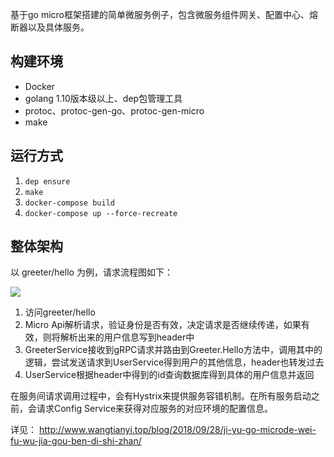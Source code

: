 基于go micro框架搭建的简单微服务例子，包含微服务组件网关、配置中心、熔断器以及具体服务。

## 构建环境
* Docker
* golang 1.10版本级以上、dep包管理工具
* protoc、protoc-gen-go、protoc-gen-micro
* make

## 运行方式
1. `dep ensure`
2. `make`
3. `docker-compose build`
4. `docker-compose up --force-recreate`

## 整体架构
以 greeter/hello 为例，请求流程图如下：

![](https://github.com/xbox1994/GoMicroExample/raw/master/index.png)

1. 访问greeter/hello
2. Micro Api解析请求，验证身份是否有效，决定请求是否继续传递，如果有效，则将解析出来的用户信息写到header中
3. GreeterService接收到gRPC请求并路由到Greeter.Hello方法中，调用其中的逻辑，尝试发送请求到UserService得到用户的其他信息，header也转发过去
4. UserService根据header中得到的id查询数据库得到具体的用户信息并返回

在服务间请求调用过程中，会有Hystrix来提供服务容错机制。在所有服务启动之前，会请求Config Service来获得对应服务的对应环境的配置信息。

详见： http://www.wangtianyi.top/blog/2018/09/28/ji-yu-go-microde-wei-fu-wu-jia-gou-ben-di-shi-zhan/